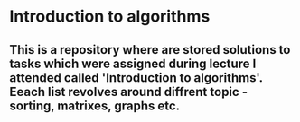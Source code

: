 # Introduction to algorithms
## This is a repository where are stored solutions to tasks which were assigned during lecture I attended called 'Introduction to algorithms'. Eeach list revolves around diffrent topic - sorting, matrixes, graphs etc.
